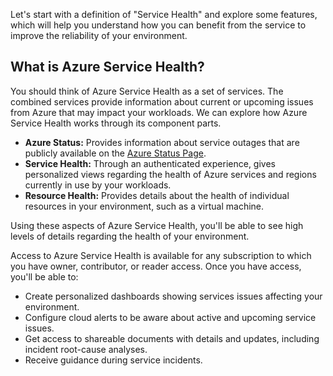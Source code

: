 Let's start with a definition of "Service Health" and explore some features, which will help you understand how you can benefit from the service to improve the reliability of your environment.

## What is Azure Service Health?

You should think of Azure Service Health as a set of services. The combined services provide information about current or upcoming issues from Azure that may impact your workloads. We can explore how Azure Service Health works through its component parts.

* **Azure Status:** Provides information about service outages that are publicly available on the [Azure Status Page](https://status.azure.com/status).
* **Service Health:** Through an authenticated experience, gives personalized views regarding the health of Azure services and regions currently in use by your workloads.
* **Resource Health:** Provides details about the health of individual resources in your environment, such as a virtual machine.

Using these aspects of Azure Service Health, you'll be able to see high levels of details regarding the health of your environment.

Access to Azure Service Health is available for any subscription to which you have owner, contributor, or reader access. Once you have access, you'll be able to:

* Create personalized dashboards showing services issues affecting your environment.
* Configure cloud alerts to be aware about active and upcoming service issues.
* Get access to shareable documents with details and updates, including incident root-cause analyses.
* Receive guidance during service incidents.
